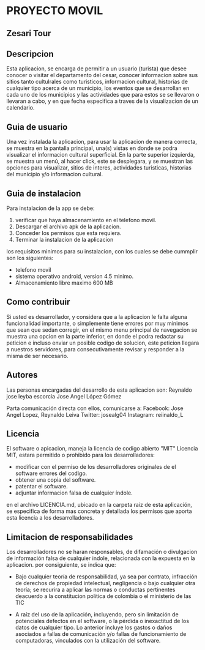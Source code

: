 PROYECTO MOVIL
===============
Zesari Tour
------------

Descripcion
------------

Esta aplicacion, se encarga de permitir a un usuario (turista) que desee conocer o visitar el 
departamento del cesar, conocer informacion sobre sus sitios tanto cultulrales como turisticos, 
informacion cultural, historias de cualquier tipo acerca de un municipio, los eventos que se 
desarrollan en cada uno de los municipios y las actividades que para estos se se llevaron o 
llevaran a cabo, y en que fecha especifica a traves de la visualizacion de un calendario.

Guia de usuario
----------------
Una vez instalada la aplicacion, para usar la aplicacion de manera correcta, se muestra en la 
pantalla principal, una(s) vistas en donde se podra visualizar el informacion cultural superficial. 
En la parte superior izquierda, se muestra un menú, al hacer click, este se desplegara, y se 
muestran las opciones para visualizar, sitios de interes, actividades turisticas, historias del 
municipio y/o informacion cultural.

Guia de instalacion
--------------------
Para instalacion de la app se debe:
1. verificar que haya almacenamiento en el telefono movil.
2. Descargar el archivo apk de la aplicacion.
3. Conceder los permisos que esta requiera.
4. Terminar la instalacion de la aplicacion

los requisitos minimos para su instalacion, con los cuales se debe cummplir son los siguientes:
- telefono movil
- sistema operativo android, version 4.5 minimo.
- Almacenamiento libre maximo 600 MB

Como contribuir
----------------
Si usted es desarrollador, y considera que a la aplicacion le falta alguna funcionalidad importante, 
o simplemente tiene errores por muy minimos que sean que sedan corregir, en el mismo menu principal 
de navegacion se muestra una opcion en la parte inferior, en donde el podra redactar su peticion e 
incluso enviar un posible codigo de solucion, este peticion llegara a nuestros servidores, para 
consecutivamente revisar y responder a la misma de ser necesario.

Autores
--------
Las personas encargadas del desarrollo de esta aplicacion son:
Reynaldo jose leyba escorcia
Jose Angel López Gómez

Parta comunicación directa con ellos, comunicarse a:
Facebook: Jose Angel Lopez, Reynaldo Leiva
Twitter: josealg04
Instagram: reiinaldo_L

Licencia
---------
El software o apicacion, maneja la licencia de codigo abierto "MIT"
Licencia MIT, estara permitido o prohibido para los desarrolladores:

- modificar con el permiso de los desarrolladores originales de el software errores del codigo.
- obtener una copia del software.
- patentar el software.
- adjuntar informacion falsa de cualquier índole.

en el archivo LICENCIA.md, ubicado en la carpeta raiz de esta aplicación, se especifica de forma mas concreta y detallada los permisos que aporta esta licencia a los desarrolladores.

Limitacion de responsabilidades
---------------------------------
Los desarrolladores no se haran responsables, de difamación o divulgacion de información falsa de cualquier indole, relacionada con la expuesta en la aplicacion. por consiguiente, se indica que:

- Bajo cualquier teoría de responsabilidad, ya sea por contrato, infracción de derechos de propiedad intelectual, negligencia o bajo cualquier otra teoría; se recurira a aplicar las normas o conductas pertinentes deacuerdo a la constitucion politica de colombia o el ministerio de las TIC

- A raíz del uso de la aplicación, incluyendo, pero sin limitación de potenciales defectos en el software, o la pérdida o inexactitud de los datos de cualquier tipo. Lo anterior incluye los gastos o daños asociados a fallas de comunicación y/o fallas de funcionamiento de computadoras, vinculados con la utilización del software.
